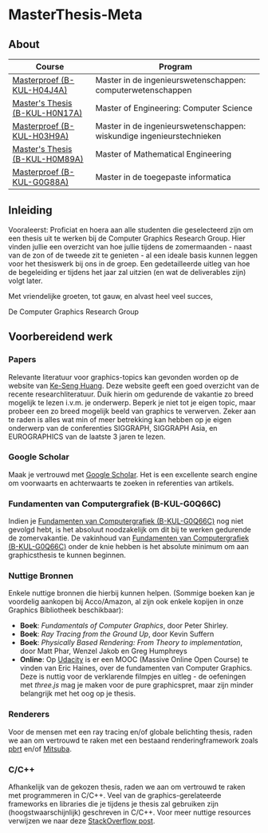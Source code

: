 # MasterThesis-Meta

## About

| Course                           | Program                                                               |
|----------------------------------|-----------------------------------------------------------------------|
| [Masterproef (B-KUL-H04J4A)](https://onderwijsaanbod.kuleuven.be/syllabi/n/H04J4AN.htm#activetab=doelstellingen_idp34672)     | Master in de ingenieurswetenschappen: computerwetenschappen           |
| [Master's Thesis (B-KUL-H0N17A)](https://onderwijsaanbod.kuleuven.be/syllabi/e/H0N17AE.htm#activetab=doelstellingen_idp598512) | Master of Engineering: Computer Science                               |
| [Masterproef (B-KUL-H03H9A)](https://onderwijsaanbod.kuleuven.be/syllabi/n/H03H9AN.htm#activetab=doelstellingen_idp1592416)     | Master in de ingenieurswetenschappen: wiskundige ingenieurstechnieken |
| [Master's Thesis (B-KUL-H0M89A)](https://onderwijsaanbod.kuleuven.be/syllabi/e/H0M89AE.htm#activetab=doelstellingen_idp117312) | Master of Mathematical Engineering                                    |
| [Masterproef (B-KUL-G0G88A)](https://onderwijsaanbod.kuleuven.be/syllabi/n/G0G88AN.htm#activetab=doelstellingen_idm1256784)     | Master in de toegepaste informatica                                   |

## Inleiding

Vooraleerst: Proficiat en hoera aan alle studenten die geselecteerd zijn om een thesis uit te werken bij de Computer Graphics Research Group. Hier vinden jullie een overzicht van hoe jullie tijdens de zomermaanden - naast van de zon of de tweede zit te genieten - al een ideale basis kunnen leggen voor het thesiswerk bij ons in de groep. Een gedetailleerde uitleg van hoe de begeleiding er tijdens het jaar zal uitzien (en wat de deliverables zijn) volgt later.

Met vriendelijke groeten, tot gauw, en alvast heel veel succes,

De Computer Graphics Research Group

## Voorbereidend werk

### Papers
Relevante literatuur voor graphics-topics kan gevonden worden op de website van [Ke-Seng Huang](http://kesen.realtimerendering.com/). Deze website geeft een goed overzicht van de recente researchliteratuur. Duik hierin om gedurende de vakantie zo breed mogelijk te lezen i.v.m. je onderwerp. Beperk je niet tot je eigen topic, maar probeer een zo breed mogelijk beeld van graphics te verwerven. Zeker aan te raden is alles wat min of meer betrekking kan hebben op je eigen onderwerp van de conferenties SIGGRAPH, SIGGRAPH Asia, en EUROGRAPHICS van de laatste 3 jaren te lezen.

### Google Scholar
Maak je vertrouwd met [Google Scholar](https://scholar.google.be/). Het is een excellente search engine om voorwaarts en achterwaarts te zoeken in referenties van artikels.

### Fundamenten van Computergrafiek (B-KUL-G0Q66C)
Indien je [Fundamenten van Computergrafiek (B-KUL-G0Q66C)](https://onderwijsaanbod.kuleuven.be/syllabi/n/G0Q66CN.htm#activetab=doelstellingen_idp1547392) nog niet gevolgd hebt, is het absoluut noodzakelijk om dit bij te werken gedurende de zomervakantie. De vakinhoud van [Fundamenten van Computergrafiek (B-KUL-G0Q66C)](https://onderwijsaanbod.kuleuven.be/syllabi/n/G0Q66CN.htm#activetab=doelstellingen_idp1547392) onder de knie hebben is het absolute minimum om aan graphicsthesis te kunnen beginnen.

### Nuttige Bronnen
Enkele nuttige bronnen die hierbij kunnen helpen. (Sommige boeken kan je voordelig aankopen bij Acco/Amazon, al zijn ook enkele kopijen in onze Graphics Bibliotheek beschikbaar):
* **Boek**: *Fundamentals of Computer Graphics*, door Peter Shirley.
* **Boek**: *Ray Tracing from the Ground Up*, door Kevin Suffern
* **Boek**: *Physically Based Rendering: From Theory to implementation*, door Matt Phar, Wenzel Jakob en Greg Humphreys
* **Online**: Op [Udacity](https://eu.udacity.com/course/interactive-3d-graphics--cs291) is er een MOOC (Massive Online Open Course) te vinden van Eric Haines, over de fundamenten van Computer Graphics. Deze is nuttig voor de verklarende filmpjes en uitleg - de oefeningen met *three.js* mag je maken voor de pure graphicspret, maar zijn minder belangrijk met het oog op je thesis.

### Renderers
Voor de mensen met een ray tracing en/of globale belichting thesis, raden we aan om vertrouwd te raken met een bestaand renderingframework zoals [pbrt](http://pbrt.org/) en/of [Mitsuba](https://www.mitsuba-renderer.org/).

### C/C++ 
Afhankelijk van de gekozen thesis, raden we aan om vertrouwd te raken met programmeren in C/C++. Veel van de graphics-gerelateerde frameworks en libraries die je tijdens je thesis zal gebruiken zijn (hoogstwaarschijnlijk) geschreven in C/C++. Voor meer nuttige resources verwijzen we naar deze [StackOverflow post](https://stackoverflow.com/a/388282/1731200).
